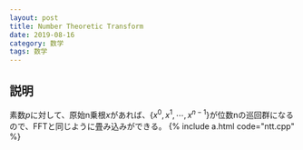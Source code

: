 ```yaml
---
layout: post
title: Number Theoretic Transform
date: 2019-08-16
category: 数学
tags: 数学
---
```


## 説明
素数$p$に対して、原始n乗根$x$があれば、$\{x^0, x^1, \cdots , x^{n-1}\}$が位数nの巡回群になるので、FFTと同じように畳み込みができる。
{% include a.html code="ntt.cpp" %}